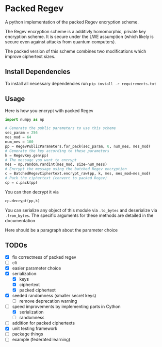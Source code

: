# Packed Regev

A python implementation of the packed Regev encryption scheme.

The Regev encryption scheme is a additivly homomorphic, private key encryption scheme.
It is secure under the LWE assumption (which likely is secure even against attacks from quantum computers).

The packed version of this scheme combines two modifications which improve ciphertext sizes.

## Install Dependencies

To install all necessary dependencies run
``` pip install -r requirements.txt ```

## Usage

Here is how you encrypt with packed Regev

``` python
import numpy as np

# Generate the public parameters to use this scheme
sec_param = 256
mes_mod = 64
num_mes = 100
pp = RegevPublicParameters.for_pack(sec_param, 0, num_mes, mes_mod)
# Generate the key according to these parameters
k = RegevKey.gen(pp)
# The message you want to encrypt
mes = np.random.randint(mes_mod, size=num_mess)
# Encrypt the message using the batched Regev encryption
c = BatchedRegevCiphertext.encrypt_raw(pp, k, mes, mes_mod=mes_mod)
# Pack the ciphertext (convert to packed Regev)
cp = c.pack(pp)
```

You can then decrypt it via

``` python
cp.decrypt(pp,k)
```

You can serialize any object of this module via `.to_bytes` and deserialize via `.from_bytes`.
The specific arguments for these methods are detailed in the documentation

Here should be a paragraph about the parameter choice

## TODOs

- [x] fix correctness of packed regev
- [ ] cli
- [x] easier parameter choice
- [x] serialization
  - [x] keys
  - [x] ciphertext
  - [x] packed ciphertext
- [x] seeded randomness (smaller secret keys)
  - [ ] remove deprecation warning
- [ ] speed improvements by implementing parts in Cython
  - [x] serialization
  - [ ] randomness
- [ ] addition for packed ciphertexts
- [x] unit testing framework
- [ ] package things
- [ ] example (federated learning)
